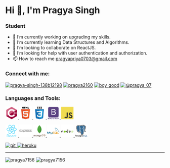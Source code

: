 <!-- ### 👋 Hi, I'm Pragya Singh -->

<h1 align="left">Hi 👋, I'm Pragya Singh</h1>
<h3 align="left">Student</h3>

<!-- <p align="left"> <img src="https://komarev.com/ghpvc/?username=pragya7156&label=Profile%20views&color=0e75b6&style=flat" alt="pragya7156" /> </p> -->

- 🔭 I’m currently working on upgrading my skills.
- 🌱 I’m currently learning Data Structures and Algorithms.
- 👯 I’m looking to collaborate on ReactJS.
- 🤝 I’m looking for help with user authentication and authorization.
- 📫 How to reach me pragyapriya0703@gmail.com

<h3 align="left">Connect with me:</h3>
<p align="left">
<a href="https://linkedin.com/in/pragya-singh-138b12198" target="blank"><img align="center" src="https://raw.githubusercontent.com/rahuldkjain/github-profile-readme-generator/master/src/images/icons/Social/linked-in-alt.svg" alt="pragya-singh-138b12198" height="30" width="40" /></a>
<a href="https://instagram.com/pragya2160" target="blank"><img align="center" src="https://raw.githubusercontent.com/rahuldkjain/github-profile-readme-generator/master/src/images/icons/Social/instagram.svg" alt="pragya2160" height="30" width="40" /></a>
<a href="https://www.hackerrank.com/boy_good" target="blank"><img align="center" src="https://raw.githubusercontent.com/rahuldkjain/github-profile-readme-generator/master/src/images/icons/Social/hackerrank.svg" alt="boy_good" height="30" width="40" /></a>
<!-- <a href="https://www.leetcode.com/pragya_07" target="blank"><img align="center" src="https://raw.githubusercontent.com/rahuldkjain/github-profile-readme-generator/master/src/images/icons/Social/leet-code.svg" alt="pragya_07" height="30" width="40" /></a> -->
<a href="https://www.hackerearth.com/@pragya_07" target="blank"><img align="center" src="https://raw.githubusercontent.com/rahuldkjain/github-profile-readme-generator/master/src/images/icons/Social/hackerearth.svg" alt="@pragya_07" height="30" width="40" /></a>
</p>

<h3 align="left">Languages and Tools:</h3>
<p align="left"> <a href="https://www.w3schools.com/cpp/" target="_blank"> <img src="https://raw.githubusercontent.com/devicons/devicon/master/icons/cplusplus/cplusplus-original.svg" alt="cplusplus" width="40" height="40"/> </a> <a href="https://www.w3.org/html/" target="_blank"> <img src="https://raw.githubusercontent.com/devicons/devicon/master/icons/html5/html5-original-wordmark.svg" alt="html5" width="40" height="40"/> </a> <a href="https://www.w3schools.com/css/" target="_blank"> <img src="https://raw.githubusercontent.com/devicons/devicon/master/icons/css3/css3-original-wordmark.svg" alt="css3" width="40" height="40"/> </a> <a href="https://getbootstrap.com" target="_blank"> <img src="https://raw.githubusercontent.com/devicons/devicon/master/icons/bootstrap/bootstrap-plain-wordmark.svg" alt="bootstrap" width="40" height="40"/> </a> <a href="https://developer.mozilla.org/en-US/docs/Web/JavaScript" target="_blank"> <img src="https://raw.githubusercontent.com/devicons/devicon/master/icons/javascript/javascript-original.svg" alt="javascript" width="40" height="40"/> </a>
  
<a href="https://reactjs.org/" target="_blank"> <img src="https://raw.githubusercontent.com/devicons/devicon/master/icons/react/react-original-wordmark.svg" alt="react" width="40" height="40"/> </a> <a href="https://expressjs.com" target="_blank"> <img src="https://raw.githubusercontent.com/devicons/devicon/master/icons/express/express-original-wordmark.svg" alt="express" width="40" height="40"/> </a> <a href="https://www.mongodb.com/" target="_blank"> <img src="https://raw.githubusercontent.com/devicons/devicon/master/icons/mongodb/mongodb-original-wordmark.svg" alt="mongodb" width="40" height="40"/> </a> <a href="https://www.mysql.com/" target="_blank"> <img src="https://raw.githubusercontent.com/devicons/devicon/master/icons/mysql/mysql-original-wordmark.svg" alt="mysql" width="40" height="40"/> </a> <a href="https://nodejs.org" target="_blank"> <img src="https://raw.githubusercontent.com/devicons/devicon/master/icons/nodejs/nodejs-original-wordmark.svg" alt="nodejs" width="40" height="40"/> </a> <a href="https://www.postgresql.org" target="_blank"> <img src="https://raw.githubusercontent.com/devicons/devicon/master/icons/postgresql/postgresql-original-wordmark.svg" alt="postgresql" width="40" height="40"/> </a>
  
<a href="https://git-scm.com/" target="_blank"> <img src="https://www.vectorlogo.zone/logos/git-scm/git-scm-icon.svg" alt="git" width="40" height="40"/> </a> <a href="https://heroku.com" target="_blank"> <img src="https://www.vectorlogo.zone/logos/heroku/heroku-icon.svg" alt="heroku" width="40" height="40"/> </a></p>
<hr>
<p><img src="https://github-readme-stats.vercel.app/api/top-langs?username=pragya7156&show_icons=true&text_color=ffffff&bg_color=151515&locale=en&layout=compact" alt="pragya7156" /> <img src="https://github-readme-stats.vercel.app/api?username=pragya7156&show_icons=true&text_color=ffffff&bg_color=151515&locale=en" alt="pragya7156" /></p>



<!--
**pragya7156/pragya7156** is a ✨ _special_ ✨ repository because its `README.md` (this file) appears on your GitHub profile.

Here are some ideas to get you started

- 🔭 I’m currently working on upgrading my skills.
- 🌱 I’m currently learning Data Structures and Algorithms.
- 🤔 I’m looking for help with user authentication and authorization.
- 📫 How to reach me: pragyapriya0703@gmail.com
- 👨‍💻 All of my projects are available at https://github.com/pragya7156

- 👯 I’m looking to collaborate on ReactJS.
- 💬 Ask me about ...
- 😄 Pronouns: ...
- ⚡ Fun fact: ...
-->

